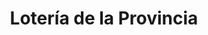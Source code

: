 ---
title: "Lotería de la Provincia"
url: /olivos/loteria-de-la-provincia-avenida-maipu/
shop: Lotterie
---